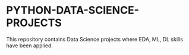 # PYTHON-DATA-SCIENCE-PROJECTS
This repository contains Data Science projects where EDA, ML, DL skills have been applied.
